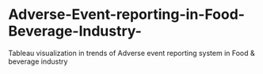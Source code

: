 # Adverse-Event-reporting-in-Food-Beverage-Industry-
Tableau visualization in trends of Adverse event reporting system in Food &amp; beverage industry
